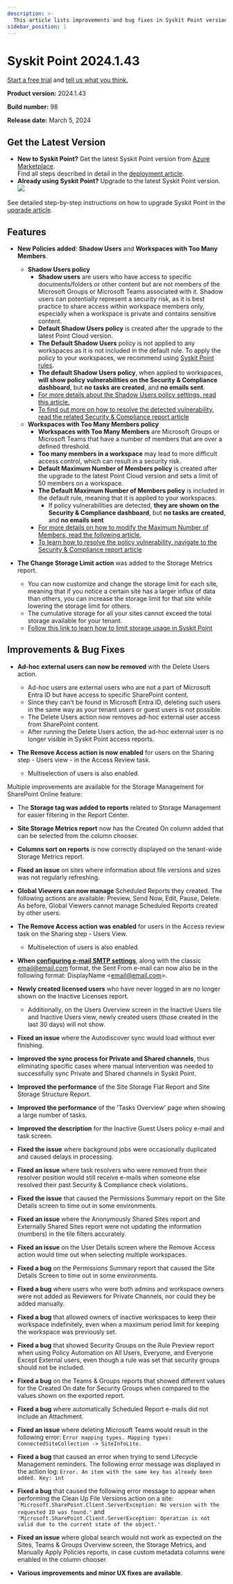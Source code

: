 ```yaml
---
description: >-
  This article lists improvements and bug fixes in Syskit Point version 2024.1.43
sidebar_position: 1
---
```


# Syskit Point 2024.1.43

[Start a free trial](https://www.syskit.com/products/point/free-trial/) and [tell us what you think.](https://www.syskit.com/company/contact-us/)

**Product version:** 2024.1.43

**Build number:** 98

**Release date:** March 5, 2024

## Get the Latest Version

* **New to Syskit Point?** Get the latest Syskit Point version from [Azure Marketplace](https://azuremarketplace.microsoft.com/en-us/marketplace/apps/syskitltd.syskit\_point).\
  Find all steps described in detail in the [deployment article](../../../set-up-point-enterprise/deployment/deploy-syskit-point.md).
* **Already using Syskit Point?** Upgrade to the latest Syskit Point version.\
  [![](https://aka.ms/deploytoazurebutton)](https://portal.azure.com/#create/Microsoft.Template/uri/https%3A%2F%2Fsyskitassetsstorage.blob.core.windows.net%2Fpoint%2FARMTemplates%2FPointUpdateDeploy%2FPointUpdateTemplate.json)

See detailed step-by-step instructions on how to upgrade Syskit Point in the [upgrade article](../../../set-up-point-enterprise/deployment/upgrade-syskit-point.md).

## Features

* **New Policies added**: **Shadow Users** and **Workspaces with Too Many Members**. 
  * **Shadow Users policy**
    * **Shadow users** are users who have access to specific documents/folders or other content but are not members of the Microsoft Groups or Microsoft Teams associated with it. Shadow users can potentially represent a security risk, as it is best practice to share access within workspace members only, especially when a workspace is private and contains sensitive content.
    * **Default Shadow Users policy** is created after the upgrade to the latest Point Cloud version.
    * **The Default Shadow Users** policy is not applied to any workspaces as it is not included in the default rule. To apply the policy to your workspaces, we recommend using [Syskit Point rules](../../../governance-and-automation/automated-workflows/policy-automation.md).
    * **The default Shadow Users policy**, when applied to workspaces, **will show policy vulnerabilities on the Security & Compliance dashboard**, but **no tasks are created**, and **no emails sent**.
    * [For more details about the Shadow Users policy settings, read this article.](../../../governance-and-automation/automated-workflows/shadow-users-admin.md)
    * [To find out more on how to resolve the detected vulnerability, read the related Security & Compliance report article](../../../governance-and-automation/security-compliance-checks/workspaces-with-shadow-users.md)
  * **Workspaces with Too Many Members policy**
    * **Workspaces with Too Many Members** are Microsoft Groups or Microsoft Teams that have a number of members that are over a defined threshold. 
    * **Too many members in a workspace** may lead to more difficult access control, which can result in a security risk. 
    * **Default Maximum Number of Members policy** is created after the upgrade to the latest Point Cloud version and sets a limit of 50 members on a workspace.
    * **The Default Maximum Number of Members policy** is included in the default rule, meaning that it is applied to your workspaces.
      * If policy vulnerabilities are detected, **they are shown on the Security & Compliance dashboard**, but **no tasks are created**, and **no emails sent**
    * [For more details on how to modify the Maximum Number of Members, read the following article.](../../../governance-and-automation/automated-workflows/workspaces-with-too-many-members-admin.md)
    * [To learn how to resolve the policy vulnerability, navigate to the Security & Compliance report article](../../../governance-and-automation/security-compliance-checks/workspaces-with-too-many-members.md)

* **The Change Storage Limit action** was added to the Storage Metrics report.
  * You can now customize and change the storage limit for each site, meaning that if you notice a certain site has a larger influx of data than others, you can increase the storage limit for that site while lowering the storage limit for others. 
  * The cumulative storage for all your sites cannot exceed the total storage available for your tenant.
  * [Follow this link to learn how to limit storage usage in Syskit Point](../../../storage-management/limit-storage-usage.md)

## Improvements & Bug Fixes

* **Ad-hoc external users can now be removed** with the Delete Users action.
  * Ad-hoc users are external users who are not a part of Microsoft Entra ID but have access to specific SharePoint content.
  * Since they can't be found in Microsoft Entra ID, deleting such users in the same way as your tenant users or guest users is not possible.
  * The Delete Users action now removes ad-hoc external user access from SharePoint content. 
  * After running the Delete Users action, the ad-hoc external user is no longer visible in Syskit Point access reports. 

* **The Remove Access action is now enabled** for users on the Sharing step - Users view - in the Access Review task.  
  * Multiselection of users is also enabled.

Multiple improvements are available for the Storage Management for SharePoint Online feature:
  * The **Storage tag was added to reports** related to Storage Management for easier filtering in the Report Center.
  * **Site Storage Metrics report** now has the Created On column added that can be selected from the column chooser. 
  * **Columns sort on reports** is now correctly displayed on the tenant-wide Storage Metrics report.
  * **Fixed an issue** on sites where information about file versions and sizes was not regularly refreshing.

* **Global Viewers can now manage** Scheduled Reports they created. The following actions are available: Preview, Send Now, Edit, Pause, Delete. As before, Global Viewers cannot manage Scheduled Reports created by other users.

* **The Remove Access action was enabled** for users in the Access review task on the Sharing step - Users View.   
  * Multiselection of users is also enabled.

* **When [configuring e-mail SMTP settings](../../../configuration/set-up-email.md#smtp-settings)**, along with the classic email@email.com format, the Sent From e-mail can now also be in the following format: DisplayName \<email@email.com\>.

* **Newly created licensed users** who have never logged in are no longer shown on the Inactive Licenses report. 
  * Additionally, on the Users Overview screen in the Inactive Users tile and Inactive Users view, newly created users (those created in the last 30 days) will not show.

* **Fixed an issue** where the Autodiscover sync would load without ever finishing.

* **Improved the sync process for Private and Shared channels**, thus eliminating specific cases where manual intervention was needed to successfully sync Private and Shared channels in Syskit Point.

* **Improved the performance** of the Site Storage Flat Report and Site Storage Structure Report. 

* **Improved the performance** of the 'Tasks Overview' page when showing a large number of tasks.  

* **Improved the description** for the Inactive Guest Users policy e-mail and task screen.

* **Fixed the issue** where background jobs were occasionally duplicated and caused delays in processing.

* **Fixed an issue** where task resolvers who were removed from their resolver position would still receive e-mails when someone else resolved their past Security & Compliance check violations.

* **Fixed the issue** that caused the Permissions Summary report on the Site Details screen to time out in some environments.

* **Fixed an issue** where the Anonymously Shared Sites report and Externally Shared Sites report were not updating the information (numbers) in the tile filters accurately.  

* **Fixed an issue** on the User Details screen where the Remove Access action would time out when selecting multiple workspaces.

* **Fixed a bug** on the Permissions Summary report that caused the Site Details Screen to time out in some environments.

* **Fixed a bug** where users who were both admins and workspace owners were not added as Reviewers for Private Channels, nor could they be added manually. 

* **Fixed a bug** that allowed owners of inactive workspaces to keep their workspace indefinitely, even when a maximum period limit for keeping the workspace was previously set.

* **Fixed a bug** that showed Security Groups on the Rule Preview report when using Policy Automation on All Users, Everyone, and Everyone Except External users, even though a rule was set that security groups should not be included. 

* **Fixed a bug** on the Teams & Groups reports that showed different values for the Created On date for Security Groups when compared to the values shown on the exported report. 

* **Fixed a bug** where automatically Scheduled Report e-mails did not include an Attachment.

* **Fixed an issue** where deleting Microsoft Teams would result in the following error:
`Error mapping types. Mapping types: ConnectedSiteCollection -> SiteInfoLite.`

* **Fixed a bug** that caused an error when trying to send Lifecycle Management reminders. The following error message was displayed in the action log: `Error. An item with the same key has already been added. Key: int`

* **Fixed a bug** that caused the following error message to appear when performing the Clean Up File Versions action on a site: `'Microsoft.SharePoint.Client.ServerException: No version with the requested ID was found.'` and `'Microsoft.SharePoint.Client.ServerException: Operation is not valid due to the current state of the object.'`

* **Fixed an issue** where global search would not work as expected on the Sites, Teams & Groups Overview screen, the Storage Metrics, and Manually Apply Policies reports, in case custom metadata columns were enabled in the column chooser.

* **Various improvements and minor UX fixes are available**.